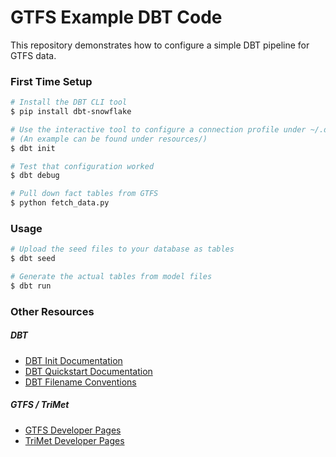 # GTFS Example DBT Code

This repository demonstrates how to configure a simple DBT pipeline for GTFS data.


### First Time Setup

```bash
# Install the DBT CLI tool
$ pip install dbt-snowflake

# Use the interactive tool to configure a connection profile under ~/.dbt/profiles.yml
# (An example can be found under resources/)
$ dbt init

# Test that configuration worked
$ dbt debug

# Pull down fact tables from GTFS
$ python fetch_data.py
```

### Usage

```bash
# Upload the seed files to your database as tables
$ dbt seed

# Generate the actual tables from model files 
$ dbt run
```

### Other Resources

##### DBT

* [DBT Init Documentation](https://docs.getdbt.com/reference/commands/init)
* [DBT Quickstart Documentation](https://docs.getdbt.com/quickstarts/manual-install?step=1)
* [DBT Filename Conventions](https://docs.getdbt.com/guides/best-practices/how-we-structure/2-staging#staging-files-and-folders)

##### GTFS / TriMet
* [GTFS Developer Pages](https://developers.google.com/transit/gtfs-realtime)
* [TriMet Developer Pages](https://developer.trimet.org/)